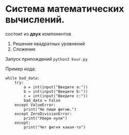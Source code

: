 # Система математических вычислений.
состоит из **двух** компонентов
1. Решение квадратных уровнений
2. Сложение

Запуск прилождений
`python3 kvur.py`

Пример кода:
```python3
while bad_data:
    try:
        a = int(input("Введите a:"))
        b = int(input("Введите b:"))
        c = int(input("Введите c:"))
        bad_data = False
    except ValueError:
        print("Не пиши фигню.")
    except ZeroDivisionError:
        print("Убери нули")
    except:
        print("Чет фигня какая-то")
```
